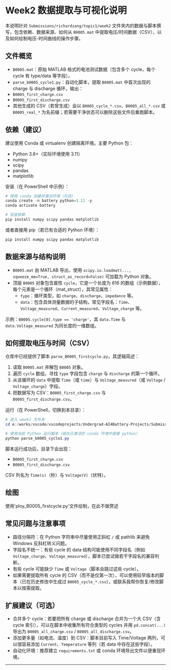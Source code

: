 # Week2 数据提取与可视化说明

本说明针对 `Submissions/richardzang/topic1/week2` 文件夹内的数据与脚本撰写，包含依赖、数据来源、如何从 `B0005.mat` 中提取电压/时间数据（CSV），以及如何绘制电压-时间曲线的操作步骤。

## 文件概览

- `B0005.mat`：原始 MATLAB 格式的电池测试数据（包含多个 cycle，每个 cycle 有 type/data 等字段）。
 - `parse_b0005_cycle1.py`：自动化脚本，提取 `B0005.mat` 中首次出现的 charge 与 discharge 循环，输出：
  - `B0005_first_charge.csv`
  - `B0005_first_discharge.csv`
- 其他生成的 CSV（若曾生成）会以 `B0005_cycle_*.csv`、`B0005_all_*.csv` 或 `B0005_real_*` 为名前缀；若需要干净状态可以删除这些文件后重跑脚本。

## 依赖（建议）

建议使用 Conda 或 virtualenv 创建隔离环境。主要 Python 包：

- Python 3.8+（实际环境使用 3.11）
- numpy
- scipy
- pandas
- matplotlib

安装（在 PowerShell 中示例）：

```powershell
# 使用 conda 创建并激活环境（可选）
conda create -n battery python=3.11 -y
conda activate battery

# 安装依赖
pip install numpy scipy pandas matplotlib
```

或者直接用 pip（若已有合适的 Python 环境）：

```powershell
pip install numpy scipy pandas matplotlib
```

## 数据来源与结构说明

- `B0005.mat` 由 MATLAB 导出，使用 `scipy.io.loadmat(..., squeeze_me=True, struct_as_record=False)` 可加载为 Python 对象。
- 顶层 `B0005` 对象包含属性 `cycle`，它是一个长度为 616 的数组（示例数据），每个元素是一个循环（mat_struct），其常见属性：
  - `type`：循环类型，如 `charge`、`discharge`、`impedance` 等。
  - `data`：包含具体测量数据的子结构，常见字段名：`Time`、`Voltage_measured`、`Current_measured`、`Voltage_charge` 等。

示例：`B0005.cycle[0].type == 'charge'`，其 `data.Time` 与 `data.Voltage_measured` 为同长度的一维数组。

## 如何提取电压与时间（CSV）

仓库中已经提供了脚本 `parse_B0005_firstcycle.py`，其逻辑简述：

1. 读取 `B0005.mat` 并解包 `B0005` 对象。
2. 遍历 `cycle` 数组，寻找 `type` 字段包含 `charge` 与 `discharge` 的第一个循环。
3. 从该循环的 `data` 中提取 `Time`（或 `time`）与 `Voltage_measured`（或 `Voltage` / `Voltage_charge`）字段。
4. 把数据写为 CSV：`B0005_first_charge.csv` 与 `B0005_first_discharge.csv`。

运行（在 PowerShell，切换到本目录）：

```powershell
# 进入 week2 文件夹
cd e:/works/vscode/vscodeprojects/Undergrad-AI4Battery-Projects/Submissions/richardzang/topic1/week2

# 使用当前 Python 运行脚本（或在已激活的 conda 环境中直接 python）
python parse_b0005_cycle1.py
```

脚本运行成功后，目录下会出现：
- `B0005_first_charge.csv`
- `B0005_first_discharge.csv`

CSV 列名为 `Time(s)`（秒）与 `Voltage(V)`（伏特）。

## 绘图

使用'ploy_B0005_firstcycle.py'文件绘制，在此不做赘述

## 常见问题与注意事项

- 路径分隔符：在 Python 字符串中尽量使用正斜杠 `/` 或 pathlib 来避免 Windows 反斜杠转义问题。
- 字段名不统一：有些 cycle 的 data 结构可能使用不同字段名（例如 `Voltage_charge`、`Voltage_measured`），脚本已尝试做若干字段名的兼容判断。
- 有些 cycle 可能缺少 `Time` 或 `Voltage`（脚本会跳过这些 cycle）。
- 如果需要提取所有 cycle 的 CSV（而不是仅第一次），可以使用较早版本的脚本（已在历史修改中生成过 `B0005_cycle_*.csv`），或联系我帮你恢复/修改脚本以按需提取。

## 扩展建议（可选）

- 合并多个 cycle：若要把所有 charge 或 discharge 合并为一个大 CSV（含 cycle 索引），可以在脚本中收集所有符合类型的 cycles 并用 `pd.concat(...)` 导出为 `B0005_all_charge.csv` / `B0005_all_discharge.csv`。
- 添加更多量（如电流、温度）到 CSV：脚本目前写入 Time/Voltage 两列，可以很容易添加 `Current`、`Temperature` 等列（若 data 中存在这些字段）。
- 自动化环境：推荐建立 `requirements.txt` 或 conda 环境导出文件以便重现环境。

---
